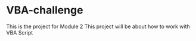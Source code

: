 # VBA-challenge
This is the project for Module 2
This project will be about how to work with VBA Script
